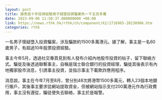 ```yaml
---
layout: post
title: 據悉逾十年投資經驗男子疑墮投資騙案失一千五百多萬
date: 2023-09-06 11:50:37.000000000 +08:00
link: https://news.rthk.hk/rthk/ch/component/k2/1716965-20230906.htm
categories: rthk
---
```


一名男子懷疑墮入投資騙案，涉及騙款約1500多萬港元。據了解，事主是一名60歲男子，有超過10年股票投資經驗。

事主今年5月，透過社交專頁見到有人發布介紹內地股市投資的帖子，留下聯絡方式。騙徙及後透過聯繫事主，自稱是瑞士聯合銀行的投資經理，騙徙其後表示有內地獨家股市消息，引誘事主投資，並指示事主下載欺詐應用程序。

消息說，事主在今年7月至8月，曾分別48次將港幣1500多萬元，轉入23個本地銀行賬戶，其後事主要求從網站提取資金，但被網站指示支付200萬港元作為行政費用，事主沒有遵從，騙徒便失去聯絡，事主於是報警。
